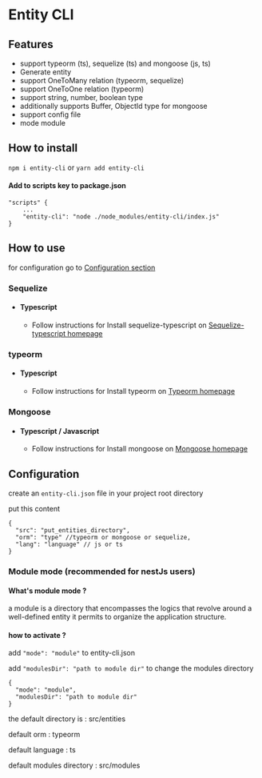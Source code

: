 # Entity CLI

## Features

- support typeorm (ts), sequelize (ts) and mongoose (js, ts)
- Generate entity
- support OneToMany relation (typeorm, sequelize)
- support OneToOne relation (typeorm)
- support string, number, boolean type
- additionally supports Buffer, ObjectId type for mongoose
- support config file
- mode module

## How to install

`npm i entity-cli` or `yarn add entity-cli`

#### Add to scripts key to package.json

```
"scripts" {
    ...
    "entity-cli": "node ./node_modules/entity-cli/index.js"
}
```

## How to use

for configuration go to [Configuration section](#configuration)

### Sequelize

- #### Typescript
  - Follow instructions for Install sequelize-typescript on [Sequelize-typescript homepage](https://www.npmjs.com/package/sequelize-typescript)

### typeorm

- #### Typescript
  - Follow instructions for Install typeorm on [Typeorm homepage](https://www.npmjs.com/package/typeorm)

### Mongoose

- #### Typescript / Javascript
  - Follow instructions for Install mongoose on [Mongoose homepage](https://www.npmjs.com/package/mongoose)

## <a id="configuration">Configuration</a>

create an `entity-cli.json` file in your project root directory

put this content

```
{
  "src": "put_entities_directory",
  "orm": "type" //typeorm or mongoose or sequelize,
  "lang": "language" // js or ts
}
```

### Module mode (recommended for nestJs users)

#### What's module mode ?

a module is a directory that encompasses the logics that revolve around a well-defined entity
it permits to organize the application structure.

#### how to activate ?

add `"mode": "module"` to entity-cli.json

add `"modulesDir": "path to module dir"` to change the modules directory

```
{
  "mode": "module",
  "modulesDir": "path to module dir"
}
```

the default directory is : src/entities

default orm : typeorm

default language : ts

default modules directory : src/modules
